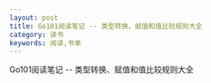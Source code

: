 ```yaml
---
layout: post
title: Go101阅读笔记 -- 类型转换、赋值和值比较规则大全
category: 读书
keywords: 阅读,书单
---
```


Go101阅读笔记 -- 类型转换、赋值和值比较规则大全


